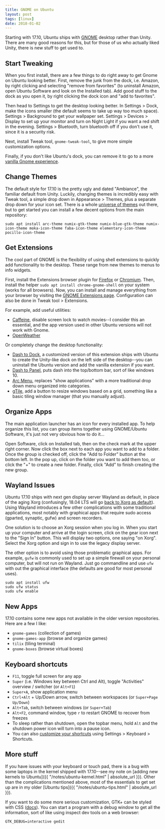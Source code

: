 ```yaml
---
title: GNOME on Ubuntu
layout: post
tags: [linux]
date: 2018-01-02
---
```


Starting with 17.10, Ubuntu ships with [GNOME](https://www.gnome.org/) desktop rather than Unity.
There are many good reasons for this, but for those of us who actually liked Unity, there is new stuff to get used to.

## Start Tweaking

When you first install, there are a few things to do right away to get Gnome on Ubuntu looking better.
First, remove the junk from the dock, i.e. Amazon, by right clicking and selecting "remove from favorites" (to uninstall Amazon, open Ubuntu Software and look on the Installed tab). 
Add good stuff to the dock as you open it, by right clicking the dock icon and "add to favorites".

Then head to Settings to get the desktop looking better.
In Settings > Dock, make the icons smaller (the default seems to take up way too much space).
Settings > Background to get your wallpaper set.
Settings > Devices > Display to set up your monitor and turn on Night Light if you want a red shift in the evening.
Settings > Bluetooth, turn bluetooth off if you don't use it, since it is a security risk.

Next, install Tweak tool, `gnome-tweak-tool`, to give more simple customization options.

Finally, if you don't like Ubuntu's dock, you can remove it to go to a more [vanilla Gnome experience](http://www.omgubuntu.co.uk/2017/10/install-vanilla-gnome-shell-ubuntu-17-10).

## Change Themes 

The default style for 17.10 is the pretty ugly and dated "Ambiance", the familiar default from Unity.
Luckily, changing themes is incredibly easy with Tweak tool, a simple drop down in Appearance > Themes, plus a separate drop down for your icon set.
There is a whole [universe of themes](https://www.gnome-look.org/) out there, but to get started you can install a few decent options from the main repository: 

`sudo apt install arc-theme numix-gtk-theme numix-blue-gtk-theme numix-icon-theme moka-icon-theme faba-icon-theme elementary-icon-theme pocillo-icon-theme`

## Get Extensions 

The cool part of GNOME is the flexibility of using shell extensions to quickly add functionality to the desktop. 
These range from new themes to menus to info widgets.

First, install the Extensions browser plugin for [Firefox](https://addons.mozilla.org/en/firefox/addon/gnome-shell-integration/) or [Chromium](https://chrome.google.com/webstore/detail/gnome-shell-integration/gphhapmejobijbbhgpjhcjognlahblep).
Then, install the helper `sudo apt install chrome-gnome-shell` on your system (works for all browsers).
Now, you can install and manage everything from your browser by visiting the [GNOME Extensions page](https://extensions.gnome.org/).
Configuration can also be done in Tweak tool > Extensions.

For example, add useful utilities:
- [Caffeine](https://extensions.gnome.org/extension/517/caffeine/), disable screen lock to watch movies--I consider this an essential, and the app version used in other Ubuntu versions will not work with Gnome.
- [OpenWeather](https://extensions.gnome.org/extension/750/openweather/)

Or completely change the desktop functionality:
- [Dash to Dock](https://extensions.gnome.org/extension/307/dash-to-dock/), a customized version of this extension ships with Ubuntu to create the Unity-like dock on the left side of the desktop--you can uninstall the Ubuntu version and add the vanilla extension if you want.
- [Dash to Panel](https://extensions.gnome.org/extension/1160/dash-to-panel/), puts dash into the top/bottom bar, sort of like windows 10.
- [Arc Menu](https://github.com/LinxGem33/Arc-Menu), replaces "show applications" with a more traditional drop down menu organized into categories.
- [gTile](https://extensions.gnome.org/extension/28/gtile/), add a button to resize windows based on a grid, something like a basic tiling window manager (that you manually adjust). 

## Organize Apps

The main application launcher has an icon for every installed app.
To help organize this list, you can group items together using GNOME/Ubuntu Software, it's just not very obvious how to do it...

Open Software, click on Installed tab, then on the check mark at the upper right corner.
Now click the box next to each app you want to add to a folder.
Once the group is checked off, click the "Add to Folder" button at the bottom left. 
In the pop up, click on the folder you want to add them too, or click the "+" to create a new folder.
Finally, click "Add" to finish creating the new group.

## Wayland Issues

Ubuntu 17.10 ships with next gen display server Wayland as default, in place of the aging Xorg (confusingly, 18.04 LTS will go [back to Xorg as default](http://www.omgubuntu.co.uk/2018/01/xorg-will-default-display-server-ubuntu-18-04-lts)).
Using Wayland introduces a few other complications with some traditional applications,
most notably with graphical apps that require sudo access (gparted, synaptic, gufw) and screen recorders.

One solution is to choose an Xorg session when you log in. 
When you start up your computer and arrive at the login screen, click on the gear icon next to the "Sign In" button. 
This will display two options, one saying "on Xorg".
Select the Xorg option and sign in to use the legacy display server. 

The other option is to avoid using those problematic graphical apps. 
For example, `gufw` is commonly used to set up a simple firewall on your personal computer, but will not run on Wayland. 
Just go commandline and use `ufw` with out the graphical interface (the defaults are good for most personal uses).

```
sudo apt install ufw
sudo ufw status
sudo ufw enable
``` 

## New Apps

17.10 contains some new apps not available in the older version repositories.
Here are a few I like:
- `gnome-games` (collection of games)
- `gnome-games-app` (browse and organize games)
- `tilix` (tiling terminal)
- `gnome-boxes` (browse virtual boxes)

## Keyboard shortcuts

- `F11`, toggle full screen for any app
- `Super` (i.e. Windows key between Ctrl and Alt), toggle "Activities" overview / switcher (or `Alt+F1`)
- `Super+A`, show application menu
- `Ctrl+Alt` + Up/Down arrow, switch between workspaces (or `Super+Page Up/Down`)
- `Alt+Tab`, switch between windows (or `Super+Tab`)
- `Alt+F2`, command window, type `r` to restart GNOME to recover from freezes
- To sleep rather than shutdown, open the topbar menu, hold `Alt` and the shutdown power icon will turn into a pause icon.
- You can also [customize your shortcuts](https://help.gnome.org/users/gnome-help/stable/keyboard-shortcuts-set.html.en) using Settings > Keyboard > Shortcuts.

## More stuff

If you have issues with your keyboard or touch pad, there is a bug with some laptops in the kernel shipped with 17.10--see my note on [adding new kernels to Ubuntu]({{ "/notes/ubuntu-kernel.html" | absolute_url }}).
Other than the complications mentioned above, most of the essentials to get set up are in my older [Ubuntu tips]({{ "/notes/ubuntu-tips.html" | absolute_url }}).

If you want to do some more serious customization, GTK+ can be styled with CSS ([docs](https://developer.gnome.org/gtk3/stable/theming.html)).
You can start a program with a debug window to get all the information, sort of like using inspect dev tools on a web browser:

`GTK_DEBUG=interactive gedit`
